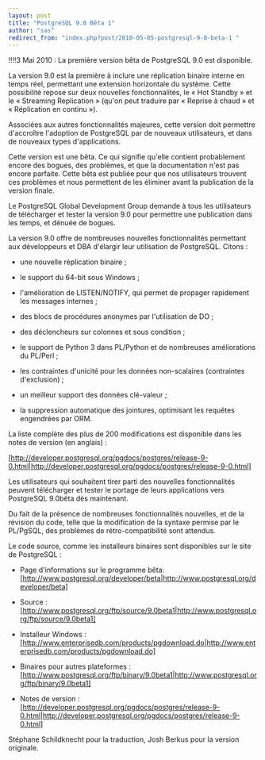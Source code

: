 ```yaml
---
layout: post
title: "PostgreSQL 9.0 Bêta 1"
author: "sas"
redirect_from: "index.php?post/2010-05-05-postgresql-9-0-beta-1 "
---
```




!!!!3 Mai 2010 :  La première version bêta de PostgreSQL 9.0 est disponible.



La version 9.0 est la première à inclure une réplication binaire interne en temps réel, permettant une extension horizontale du système. Cette possibilité repose sur deux nouvelles fonctionnalités, le « Hot Standby » et le « Streaming Replication » (qu'on peut traduire par « Reprise à chaud » et « Réplication en continu »).



Associées aux autres fonctionnalités majeures, cette version doit permettre d'accroître l'adoption de PostgreSQL par de nouveaux utilisateurs, et dans de nouveaux types d'applications.



Cette version est une bêta. Ce qui signifie qu'elle contient probablement encore des bogues, des problèmes, et que la documentation n'est pas encore parfaite. Cette bêta est publiée pour que nos utilisateurs trouvent ces problèmes et nous permettent de les éliminer avant la publication de la version finale.



Le PostgreSQL Global Development Group demande à tous les utilisateurs de télécharger et tester la version 9.0 pour permettre une publication dans les temps, et dénuée de bogues.



La version 9.0 offre de nombreuses nouvelles fonctionnalités permettant aux développeurs et DBA d'élargir leur utilisation de PostgreSQL. Citons :



*  une nouvelle réplication binaire ;

* le support du 64-bit sous Windows ;

* l'amélioration de LISTEN/NOTIFY, qui permet de propager rapidement les messages internes ;

* des blocs de procédures anonymes par l'utilisation de DO ;

* des déclencheurs sur colonnes et sous condition ;

* le support de Python 3 dans PL/Python et de nombreuses améliorations du PL/Perl ;

* les contraintes d'unicité pour les données non-scalaires (contraintes d'exclusion) ;

* un meilleur support des données clé-valeur ;

* la suppression automatique des jointures, optimisant les requêtes engendrées par ORM.



La liste complète des plus de 200 modifications est disponible dans les notes de version (en anglais) :

[http://developer.postgresql.org/pgdocs/postgres/release-9-0.html|http://developer.postgresql.org/pgdocs/postgres/release-9-0.html]



Les utilisateurs qui souhaitent tirer parti des nouvelles fonctionnalités peuvent télécharger et tester le portage de leurs applications vers PostgreSQL 9.0bêta dès maintenant.



Du fait de la présence de nombreuses fonctionnalités nouvelles, et de la révision du code, telle que la modification de la syntaxe permise par le PL/PgSQL, des problèmes de rétro-compatibilité sont attendus.



Le code source, comme les installeurs binaires sont disponibles sur le site de PostgreSQL :



* Page d'informations sur le programme bêta: [http://www.postgresql.org/developer/beta|http://www.postgresql.org/developer/beta]

* Source : [http://www.postgresql.org/ftp/source/9.0beta1|http://www.postgresql.org/ftp/source/9.0beta1]

* Installeur Windows : [http://www.enterprisedb.com/products/pgdownload.do|http://www.enterprisedb.com/products/pgdownload.do] 

* Binaires pour autres plateformes : [http://www.postgresql.org/ftp/binary/9.0beta1|http://www.postgresql.org/ftp/binary/9.0beta1]

* Notes de version : [http://developer.postgresql.org/pgdocs/postgres/release-9-0.html|http://developer.postgresql.org/pgdocs/postgres/release-9-0.html]



Stéphane Schildknecht pour la traduction, Josh Berkus pour la version originale.